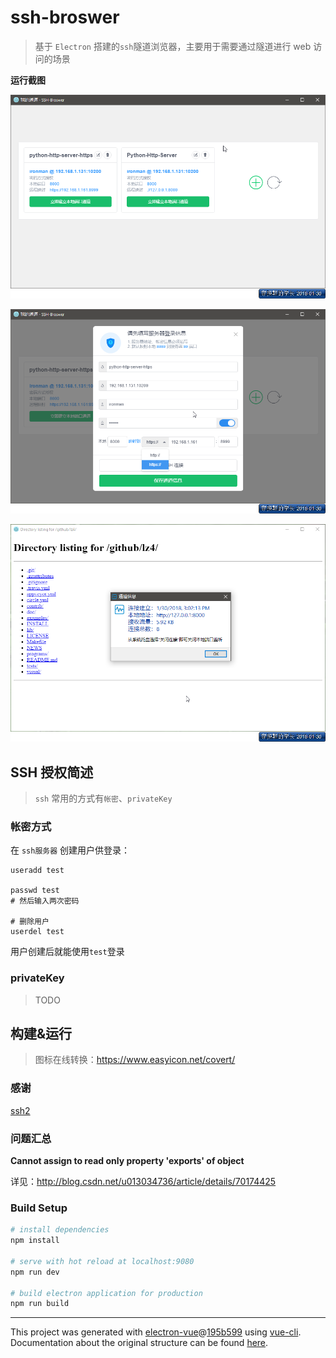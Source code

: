 # ssh-broswer
> 基于 `Electron` 搭建的`ssh`隧道浏览器，主要用于需要通过隧道进行 web 访问的场景

**运行截图**

![](./docs/screens/index.png)

![](./docs/screens/tunnel-edit.png)

![](./docs/screens/tunnel-status.png)


## SSH 授权简述
> `ssh` 常用的方式有`帐密`、`privateKey`

### 帐密方式

在 `ssh服务器` 创建用户供登录：

```shell
useradd test

passwd test
# 然后输入两次密码

# 删除用户
userdel test
```

用户创建后就能使用`test`登录

### privateKey
> TODO

## 构建&运行
> 图标在线转换：<https://www.easyicon.net/covert/>

### 感谢

[ssh2](https://github.com/mscdex/ssh2)

### 问题汇总

**Cannot assign to read only property 'exports' of object**

详见：<http://blog.csdn.net/u013034736/article/details/70174425>

### Build Setup

``` bash
# install dependencies
npm install

# serve with hot reload at localhost:9080
npm run dev

# build electron application for production
npm run build


```

---

This project was generated with [electron-vue](https://github.com/SimulatedGREG/electron-vue)@[195b599](https://github.com/SimulatedGREG/electron-vue/tree/195b59990e317184cbc3603f5ed7aed6ce05f7c9) using [vue-cli](https://github.com/vuejs/vue-cli). Documentation about the original structure can be found [here](https://simulatedgreg.gitbooks.io/electron-vue/content/index.html).
